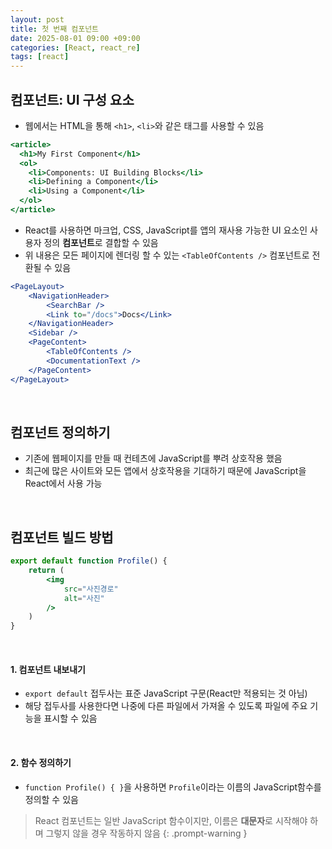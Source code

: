 ```yaml
---
layout: post
title: 첫 번째 컴포넌트
date: 2025-08-01 09:00 +09:00
categories: [React, react_re]
tags: [react]
---
```


## 컴포넌트: UI 구성 요소

- 웹에서는 HTML을 통해 `<h1>`, `<li>`와 같은 태그를 사용할 수 있음

```jsx
<article>
  <h1>My First Component</h1>
  <ol>
    <li>Components: UI Building Blocks</li>
    <li>Defining a Component</li>
    <li>Using a Component</li>
  </ol>
</article>
```

- React를 사용하면 마크업, CSS, JavaScript를 앱의 재사용 가능한 UI 요소인 사용자 정의 **컴포넌트**로 결합할 수 있음
- 위 내용은 모든 페이지에 렌더링 할 수 있는 `<TableOfContents />` 컴포넌트로 전환될 수 있음

```jsx
<PageLayout>
    <NavigationHeader>
        <SearchBar />
        <Link to="/docs">Docs</Link>
    </NavigationHeader>
    <Sidebar />
    <PageContent>
        <TableOfContents />
        <DocumentationText />
    </PageContent>
</PageLayout>
```

<br>

## 컴포넌트 정의하기

- 기존에 웹페이지를 만들 때 컨테츠에 JavaScript를 뿌려 상호작용 했음
- 최근에 많은 사이트와 모든 앱에서 상호작용을 기대하기 때문에 JavaScript을 React에서 사용 가능

<br>

## 컴포넌트 빌드 방법

```jsx
export default function Profile() {
    return (
        <img
            src="사진경로"
            alt="사진"
        />
    )
}
```

<br>

#### 1. 컴포넌트 내보내기

- `export default` 접두사는 표준 JavaScript 구문(React만 적용되는 것 아님)
- 해당 접두사를 사용한다면 나중에 다른 파일에서 가져올 수 있도록 파일에 주요 기능을 표시할 수 있음

<br>

#### 2. 함수 정의하기

- `function Profile() { }`을 사용하면 `Profile`이라는 이름의 JavaScript함수를 정의할 수 있음

> React 컴포넌트는 일반 JavaScript 함수이지만, 이름은 **대문자**로 시작해야 하며 그렇지 않을 경우 작동하지 않음
{: .prompt-warning }

<br>